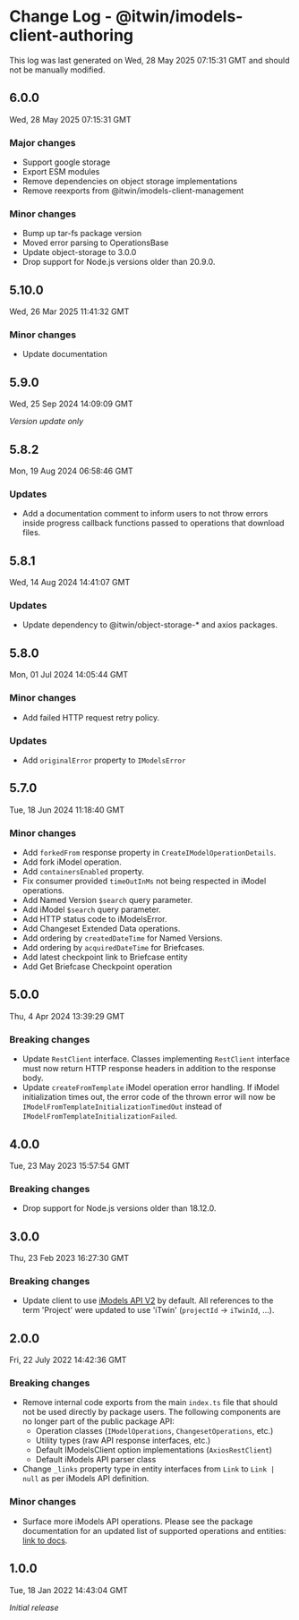 # Change Log - @itwin/imodels-client-authoring

This log was last generated on Wed, 28 May 2025 07:15:31 GMT and should not be manually modified.

## 6.0.0

Wed, 28 May 2025 07:15:31 GMT

### Major changes

- Support google storage
- Export ESM modules
- Remove dependencies on object storage implementations
- Remove reexports from @itwin/imodels-client-management

### Minor changes

- Bump up tar-fs package version
- Moved error parsing to OperationsBase
- Update object-storage to 3.0.0
- Drop support for Node.js versions older than 20.9.0.

## 5.10.0

Wed, 26 Mar 2025 11:41:32 GMT

### Minor changes

- Update documentation

## 5.9.0

Wed, 25 Sep 2024 14:09:09 GMT

_Version update only_

## 5.8.2

Mon, 19 Aug 2024 06:58:46 GMT

### Updates

- Add a documentation comment to inform users to not throw errors inside progress callback functions passed to operations that download files.

## 5.8.1

Wed, 14 Aug 2024 14:41:07 GMT

### Updates

- Update dependency to @itwin/object-storage-* and axios packages.

## 5.8.0

Mon, 01 Jul 2024 14:05:44 GMT

### Minor changes

- Add failed HTTP request retry policy.

### Updates

- Add `originalError` property to `IModelsError`

## 5.7.0

Tue, 18 Jun 2024 11:18:40 GMT

### Minor changes

- Add `forkedFrom` response property in `CreateIModelOperationDetails`.
- Add fork iModel operation.
- Add `containersEnabled` property.
- Fix consumer provided `timeOutInMs` not being respected in iModel operations.
- Add Named Version `$search` query parameter.
- Add iModel `$search` query parameter.
- Add HTTP status code to iModelsError.
- Add Changeset Extended Data operations.
- Add ordering by `createdDateTime` for Named Versions.
- Add ordering by `acquiredDateTime` for Briefcases.
- Add latest checkpoint link to Briefcase entity
- Add Get Briefcase Checkpoint operation

## 5.0.0

Thu, 4 Apr 2024 13:39:29 GMT

### Breaking changes

- Update `RestClient` interface. Classes implementing `RestClient` interface must now return HTTP response headers in addition to the response body.
- Update `createFromTemplate` iModel operation error handling. If iModel initialization times out, the error code of the thrown error will now be `IModelFromTemplateInitializationTimedOut` instead of `IModelFromTemplateInitializationFailed`.

## 4.0.0

Tue, 23 May 2023 15:57:54 GMT

### Breaking changes

- Drop support for Node.js versions older than 18.12.0.

## 3.0.0

Thu, 23 Feb 2023 16:27:30 GMT

### Breaking changes

- Update client to use [iModels API V2](https://developer.bentley.com/apis/imodels-v2/overview/) by default. All references to the term 'Project' were updated to use 'iTwin' (`projectId` -> `iTwinId`, ...).

## 2.0.0

Fri, 22 July 2022 14:42:36 GMT

### Breaking changes

- Remove internal code exports from the main `index.ts` file that should not be used directly by package users. The following components are no longer part of the public package API:
  - Operation classes (`IModelOperations`, `ChangesetOperations`, etc.)
  - Utility types (raw API response interfaces, etc.)
  - Default IModelsClient option implementations (`AxiosRestClient`)
  - Default iModels API parser class
- Change `_links` property type in entity interfaces from `Link` to `Link | null` as per iModels API definition.

### Minor changes

- Surface more iModels API operations. Please see the package documentation for an updated list of supported operations and entities: [link to docs](https://github.com/iTwin/imodels-clients/blob/main/docs/IModelsClientAuthoring.md).

## 1.0.0

Tue, 18 Jan 2022 14:43:04 GMT

_Initial release_
